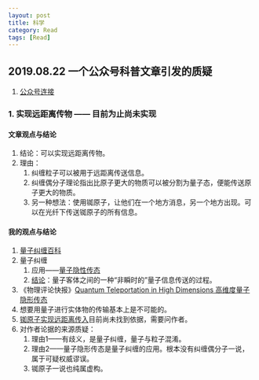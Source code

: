 ```yaml
---
layout: post
title: 科学
category: Read
tags: [Read]
---
```


## 2019.08.22 一个公众号科普文章引发的质疑

1. [公众号连接](https://mp.weixin.qq.com/s/EyJbgqaM3wgkFAQcXKdglw)

### 1. 实现远距离传物 —— 目前为止尚未实现

#### 文章观点与结论
1. 结论：可以实现远距离传物。
2. 理由：
	1. 纠缠粒子可以被用于远距离传送信息。
	2. 纠缠偶分子理论指出比原子更大的物质可以被分割为量子态，便能传送原子更大的物质。
	3. 另一种想法：使用铷原子，让他们在一个地方消息，另一个地方出现。可以在光纤下传送铷原子的所有信息。


#### 我的观点与结论
1. [量子纠缠百科](https://baike.baidu.com/item/%E9%87%8F%E5%AD%90%E7%BA%A0%E7%BC%A0/1714985)
2. 量子纠缠
	1. 应用——[量子隐性传态](https://baike.baidu.com/item/%E9%87%8F%E5%AD%90%E9%9A%90%E5%BD%A2%E4%BC%A0%E6%80%81/7884832?fromtitle=%E9%87%8F%E5%AD%90%E9%9A%90%E5%BD%A2%E4%BC%A0%E9%80%81&fromid=1715245)
	2. [结论](https://baike.baidu.com/tashuo/browse/content?id=f490c020f2bf3510c8bcc5ce&lemmaId=1714985&fromLemmaModule=pcBottom)：量子客体之间的一种“非瞬时的”量子信息传送的过程。
3. 《物理评论快报》[Quantum Teleportation in High Dimensions 高维度量子隐形传态](https://journals.aps.org/prl/abstract/10.1103/PhysRevLett.123.070505)
4. 想要用量子进行实体物的传输基本上是不可能的。
5. [铷原子实现远距离传入]()目前尚未找到依据，需要问作者。
6. 对作者论据的来源质疑：
	1. 理由1——有歧义，是量子纠缠，量子与粒子混淆。
	2. 理由2——量子隐形传态是量子纠缠的应用。根本没有纠缠偶分子一说，属于可疑权威谬误。
	3. 铷原子一说也纯属虚构。
